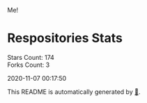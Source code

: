 Me!

# Respositories Stats
Stars Count: 174  
Forks Count: 3

2020-11-07 00:17:50  

This README is automatically generated by [🐰](https://github.com/rnitta/rnitta).
